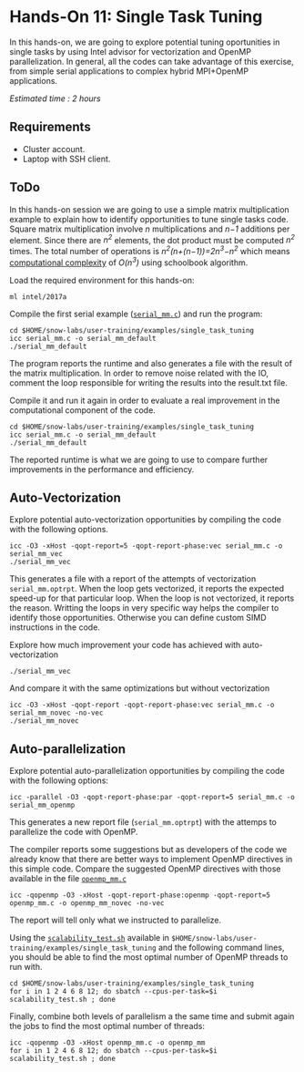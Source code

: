 # Hands-On 11: Single Task Tuning

In this hands-on, we are going to explore potential tuning oportunities in single tasks by using Intel advisor for vectorization and OpenMP parallelization.
In general, all the codes can take advantage of this exercise, from simple serial applications to complex hybrid MPI+OpenMP applications.

*Estimated time : 2 hours*

## Requirements
* Cluster account.
* Laptop with SSH client.

## ToDo

In this hands-on session we are going to use a simple matrix multiplication example to explain how to identify opportunities to tune single tasks code. Square matrix multiplication involve *n* multiplications and *n−1* additions per element. Since there are *n<sup>2</sup>* elements, the dot product must be computed *n<sup>2</sup>* times. The total number of operations is *n<sup>2</sup>(n+(n−1))=2n<sup>3</sup>−n<sup>2</sup>* which means [computational complexity](https://en.m.wikipedia.org/wiki/Computational_complexity_of_mathematical_operations) of *O(n<sup>3</sup>)* using schoolbook algorithm.

Load the required environment for this hands-on:

```
ml intel/2017a
```

Compile the first serial example ([```serial_mm.c```](examples/single_task_tuning/serial_mm.c)) and run the program: 

```
cd $HOME/snow-labs/user-training/examples/single_task_tuning
icc serial_mm.c -o serial_mm_default
./serial_mm_default
```

The program reports the runtime and also generates a file with the result of the matrix multiplication.
In order to remove noise related with the IO, comment the loop responsible for writing the results into the result.txt file.

Compile it and run it again in order to evaluate a real improvement in the computational component of the code.

```
cd $HOME/snow-labs/user-training/examples/single_task_tuning
icc serial_mm.c -o serial_mm_default
./serial_mm_default
```

The reported runtime is what we are going to use to compare further improvements in the performance and efficiency.

## Auto-Vectorization

Explore potential auto-vectorization opportunities by compiling the code with the following options.

```
icc -O3 -xHost -qopt-report=5 -qopt-report-phase:vec serial_mm.c -o serial_mm_vec 
./serial_mm_vec
```

This generates a file with a report of the attempts of vectorization ```serial_mm.optrpt```.
When the loop gets vectorized, it reports the expected speed-up for that particular loop.
When the loop is not vectorized, it reports the reason. Writting the loops in very specific way helps the compiler to identify those opportunities. Otherwise you can define custom SIMD instructions in the code.

Explore how much improvement your code has achieved with auto-vectorization

```
./serial_mm_vec
```

And compare it with the same optimizations but without vectorization

```
icc -O3 -xHost -qopt-report -qopt-report-phase:vec serial_mm.c -o serial_mm_novec -no-vec
./serial_mm_novec
```

## Auto-parallelization 

Explore potential auto-parallelization opportunities by compiling the code with the following options:

```
icc -parallel -O3 -qopt-report-phase:par -qopt-report=5 serial_mm.c -o serial_mm_openmp
```

This generates a new report file (```serial_mm.optrpt```) with the attemps to parallelize the code with OpenMP. 

The compiler reports some suggestions but as developers of the code we already know that there are better ways to implement OpenMP directives in this simple code.
Compare the suggested OpenMP directives with those available in the file [```openmp_mm.c```](examples/single_task_tuning/openmp_mm.c)

```
icc -qopenmp -O3 -xHost -qopt-report-phase:openmp -qopt-report=5 openmp_mm.c -o openmp_mm_novec -no-vec
```

The report will tell only what we instructed to parallelize. 

Using the [```scalability_test.sh```](examples/single_task_tuning/scalability_test.sh) available in ```$HOME/snow-labs/user-training/examples/single_task_tuning``` and the following command lines, you should be able to find the most optimal number of OpenMP threads to run with. 

```
cd $HOME/snow-labs/user-training/examples/single_task_tuning
for i in 1 2 4 6 8 12; do sbatch --cpus-per-task=$i scalability_test.sh ; done
```

Finally, combine both levels of parallelism a the same time and submit again the jobs to find the most optimal number of threads:

```
icc -qopenmp -O3 -xHost openmp_mm.c -o openmp_mm
for i in 1 2 4 6 8 12; do sbatch --cpus-per-task=$i scalability_test.sh ; done
```
